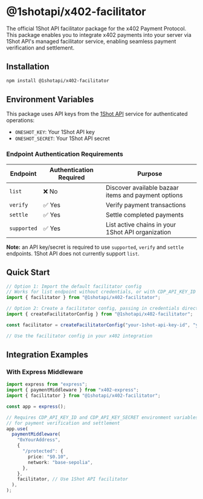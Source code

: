 # @1shotapi/x402-facilitator

The official 1Shot API facilitator package for the x402 Payment Protocol. This package enables you to integrate x402 payments into your server via 1Shot API's managed facilitator service, enabling seamless payment verification and settlement.

## Installation

```bash
npm install @1shotapi/x402-facilitator
```

## Environment Variables

This package uses API keys from the [1Shot API](https://1shotapi.com) service for authenticated operations:

- `ONESHOT_KEY`: Your 1Shot API key
- `ONESHOT_SECRET`: Your 1Shot API secret

### Endpoint Authentication Requirements

| Endpoint    | Authentication Required | Purpose                                             |
| ----------- | ----------------------- | --------------------------------------------------- |
| `list`      | ❌ No                   | Discover available bazaar items and payment options |
| `verify`    | ✅ Yes                  | Verify payment transactions                         |
| `settle`    | ✅ Yes                  | Settle completed payments                           |
| `supported` | ✅ Yes                  | List active chains in your 1Shot API organization   |

**Note:** an API key/secret is required to use `supported`, `verify` and `settle` endpoints. 1Shot API does not currently support `list`.

## Quick Start

```typescript
// Option 1: Import the default facilitator config
// Works for list endpoint without credentials, or with CDP_API_KEY_ID and CDP_API_KEY_SECRET environment variables for verify/settle
import { facilitator } from "@1shotapi/x402-facilitator";

// Option 2: Create a facilitator config, passing in credentials directly
import { createFacilitatorConfig } from "@1shotapi/x402-facilitator";

const facilitator = createFacilitatorConfig("your-1shot-api-key-id", "your-1shot-api-secret"); // Pass in directly from preferred secret management

// Use the facilitator config in your x402 integration
```

## Integration Examples

### With Express Middleware

```typescript
import express from "express";
import { paymentMiddleware } from "x402-express";
import { facilitator } from "@1shotapi/x402-facilitator";

const app = express();

// Requires CDP_API_KEY_ID and CDP_API_KEY_SECRET environment variables
// for payment verification and settlement
app.use(
  paymentMiddleware(
    "0xYourAddress",
    {
      "/protected": {
        price: "$0.10",
        network: "base-sepolia",
      },
    },
    facilitator, // Use 1Shot API facilitator
  ),
);
```
